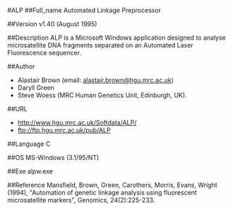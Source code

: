 #ALP
##Full_name
Automated Linkage Preprocessor

##Version
v1.40 (August 1995)

##Description
ALP is a Microsoft Windows application designed to analyse microsatellite DNA fragments separated on an Automated Laser Fluorescence sequencer.

##Author
* Alastair Brown (email: alastair.brown@hgu.mrc.ac.uk)
* Daryll Green
* Steve Woess (MRC Human Genetics Unit, Edinburgh, UK).

##URL
* http://www.hgu.mrc.ac.uk/Softdata/ALP/
* ftp://ftp.hgu.mrc.ac.uk/pub/ALP

##Language
C

##OS
MS-Windows (3.1/95/NT)

##Exe
alpw.exe

##Reference
Mansfield, Brown, Green, Carothers, Morris, Evans, Wright (1994), "Automation of genetic linkage analysis using fluorescent microsatellite markers", Genomics, 24(2):225-233.

